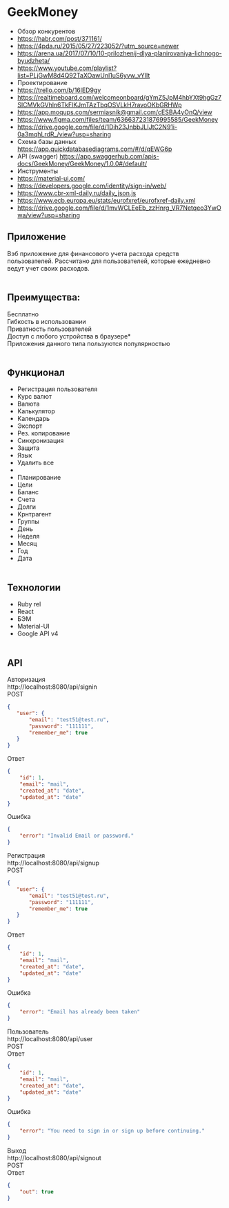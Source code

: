 # GeekMoney

* Обзор конкурентов
* https://habr.com/post/371161/
* https://4pda.ru/2015/05/27/223052/?utm_source=newer
* https://arena.ua/2017/07/10/10-prilozhenij-dlya-planirovaniya-lichnogo-byudzheta/
* https://www.youtube.com/playlist?list=PLjGwM8d4Q92TaXOawUnl1uS6yvw_vYlIt
* Проектирование
* https://trello.com/b/16lED9gy
* https://realtimeboard.com/welcomeonboard/gYmZ5JpM4hbYXt9hgGz7SlCMVkGVhln6TkFlKJmTAzTbqOSVLkH7ravoOKbGRHWp
* https://app.moqups.com/sermiasnik@gmail.com/cESBA4yOnQ/view
* https://www.figma.com/files/team/636637231876995585/GeekMoney
* https://drive.google.com/file/d/1Dih23JnbbJLIJtC2N91i-0a3mqhLrdR_/view?usp=sharing
* Схема базы данных https://app.quickdatabasediagrams.com/#/d/qEWG6p
* API (swagger) https://app.swaggerhub.com/apis-docs/GeekMoney/GeekMoney/1.0.0#/default/
* Инструменты
* https://material-ui.com/
* https://developers.google.com/identity/sign-in/web/
* https://www.cbr-xml-daily.ru/daily_json.js
* https://www.ecb.europa.eu/stats/eurofxref/eurofxref-daily.xml
* https://drive.google.com/file/d/1mvWCLEeEb_zzHnrg_VR7Netqeo3YwOwa/view?usp=sharing


## Приложение
Вэб приложение для финансового учета расхода средств пользователей.
Рассчитано для пользователей, которые ежедневно ведут учет своих расходов.
<br><br>
## Преимущества:
Бесплатно<br>
Гибкость в использовании<br>
Приватность пользователей<br>
Доступ с любого устройства в браузере*<br>
Приложения данного типа пользуются популярностью
<br><br>
## Функционал
* Регистрация пользователя
* Курс валют
* Валюта
* Калькулятор
* Календарь
* Экспорт
* Рез. копирование
* Синхронизация
* Защита
* Язык
* Удалить все
*
* Планирование
* Цели
* Баланс
* Счета
* Долги
* Крнтрагент
* Группы
* День
* Неделя
* Месяц
* Год
* Дата
<br><br>
## Технологии
* Ruby rel
* React
* БЭМ
* Material-UI
* Google API v4
<br><br>
## API
Авторизация<br>
http://localhost:8080/api/signin<br>
POST
 ```json
{
    "user": {
        "email": "test51@test.ru",
        "password": "111111",
        "remember_me": true
    }
}
```
Ответ
```json
{
    "id": 1,
    "email": "mail",
    "created_at": "date",
    "updated_at": "date"
}
```
Ошибка
```json
{
    "error": "Invalid Email or password."
}
```
Регистрация<br>
http://localhost:8080/api/signup<br>
POST
 ```json
{
    "user": {
        "email": "test51@test.ru",
        "password": "111111",
        "remember_me": true
    }
}
```
Ответ
```json
{
    "id": 1,
    "email": "mail",
    "created_at": "date",
    "updated_at": "date"
}
```
Ошибка
```json
{
    "error": "Email has already been taken"
}
```
Пользователь<br>
http://localhost:8080/api/user<br>
POST<br>
Ответ
```json
{
    "id": 1,
    "email": "mail",
    "created_at": "date",
    "updated_at": "date"
}
```
Ошибка
```json
{
    "error": "You need to sign in or sign up before continuing."
}
```
Выход<br>
http://localhost:8080/api/signout<br>
POST<br>
Ответ
```json
{
    "out": true
}
```

